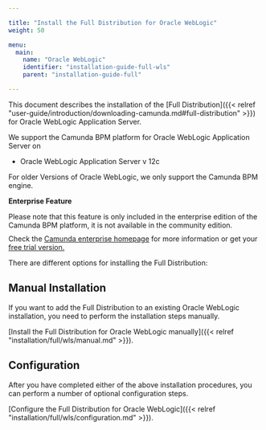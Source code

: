 ```yaml
---

title: "Install the Full Distribution for Oracle WebLogic"
weight: 50

menu:
  main:
    name: "Oracle WebLogic"
    identifier: "installation-guide-full-wls"
    parent: "installation-guide-full"

---
```


This document describes the installation of the [Full Distribution]({{< relref "user-guide/introduction/downloading-camunda.md#full-distribution" >}}) for Oracle WebLogic Application Server.

<div class="alert alert-info">
  We support the Camunda BPM platform for Oracle WebLogic Application Server on

  <ul>
    <li>Oracle WebLogic Application Server v 12c</li>
  </ul>

  For older Versions of Oracle WebLogic, we only support the Camunda BPM engine.
</div>

<div class="alert alert-warning">
 <p><strong>Enterprise Feature</strong></p>
 Please note that this feature is only included in the enterprise edition of the Camunda BPM platform, it is not available in the community edition.
 <p style="margin-top:10px">Check the <a href="http://camunda.com/bpm/enterprise/ ">Camunda enterprise homepage</a> for more information or get your <a href="http://camunda.com/bpm/enterprise/trial/">free trial version.</a></p></div>

There are different options for installing the Full Distribution:

## Manual Installation

If you want to add the Full Distribution to an existing Oracle WebLogic installation, you need to perform the installation steps manually.

[Install the Full Distribution for Oracle WebLogic manually]({{< relref "installation/full/wls/manual.md" >}}).

## Configuration

After you have completed either of the above installation procedures, you can perform a number of optional configuration steps.

[Configure the Full Distribution for Oracle WebLogic]({{< relref "installation/full/wls/configuration.md" >}}).